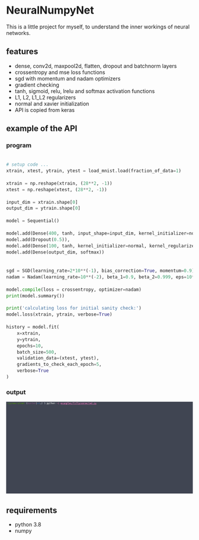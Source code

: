 # NeuralNumpyNet

This is a little project for myself, to understand the inner workings of neural networks.

## features

* dense, conv2d, maxpool2d, flatten, dropout and batchnorm layers
* crossentropy and mse loss functions
* sgd with momentum and nadam optimizers
* gradient checking
* tanh, sigmoid, relu, lrelu and softmax activation functions
* L1, L2, L1_L2 regularizers
* normal and xavier initialization
* API is copied from keras

## example of the API

### program

```python

# setup code ...
xtrain, xtest, ytrain, ytest = load_mnist.load(fraction_of_data=1)

xtrain = np.reshape(xtrain, (28**2, -1))
xtest = np.reshape(xtest, (28**2, -1))

input_dim = xtrain.shape[0]
output_dim = ytrain.shape[0]

model = Sequential()

model.add(Dense(400, tanh, input_shape=input_dim, kernel_initializer=normal))
model.add(Dropout(0.5)),
model.add(Dense(100, tanh, kernel_initializer=normal, kernel_regularizer=L1_L2(1e-4, 1e-3)))
model.add(Dense(output_dim, softmax))


sgd = SGD(learning_rate=2*10**(-1), bias_correction=True, momentum=0.9)
nadam = Nadam(learning_rate=10**(-2), beta_1=0.9, beta_2=0.999, eps=10**(-8))

model.compile(loss = crossentropy, optimizer=nadam)
print(model.summary())

print('calculating loss for initial sanity check:')
model.loss(xtrain, ytrain, verbose=True)

history = model.fit(
    x=xtrain,
    y=ytrain,
    epochs=10,
    batch_size=500,
    validation_data=(xtest, ytest),
    gradients_to_check_each_epoch=5,
    verbose=True
)
```
### output

![example_output](gfx/fullyconnected_demo.gif)

## requirements

 * python 3.8
 * numpy
